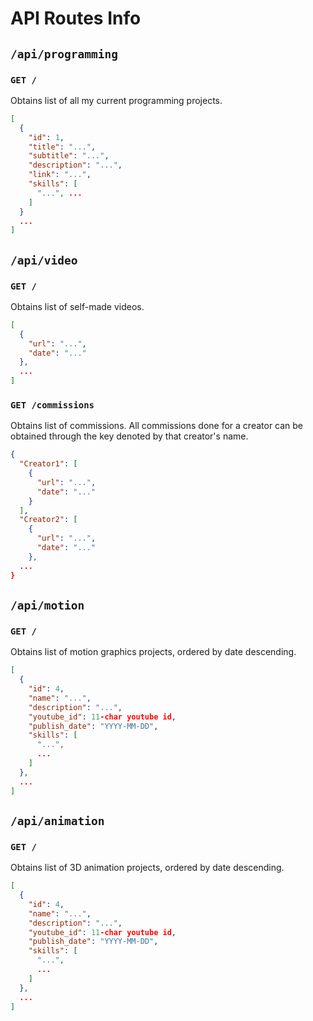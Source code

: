 # API Routes Info

## `/api/programming`

### `GET /`

Obtains list of all my current programming projects.

```json
[
  {
    "id": 1,
    "title": "...",
    "subtitle": "...",
    "description": "...",
    "link": "...",
    "skills": [
      "...", ...
    ]
  }
  ...
]
```

## `/api/video`

### `GET /`

Obtains list of self-made videos. 

```json
[
  {
    "url": "...",
    "date": "..."
  },
  ...
]
```

### `GET /commissions`

Obtains list of commissions. All commissions done for a creator can be obtained through the key denoted by that creator's name.

```json
{
  "Creator1": [
    {
      "url": "...",
      "date": "..."
    }
  ],
  "Creator2": [
    {
      "url": "...",
      "date": "..."
    },
  ...
}
```

## `/api/motion`

### `GET /`

Obtains list of motion graphics projects, ordered by date descending.

```json
[
  {
    "id": 4,
    "name": "...",
    "description": "...",
    "youtube_id": 11-char youtube id,
    "publish_date": "YYYY-MM-DD",
    "skills": [
      "...",
      ...
    ]
  },
  ...
]
```

## `/api/animation`

### `GET /`

Obtains list of 3D animation projects, ordered by date descending.

```json
[
  {
    "id": 4,
    "name": "...",
    "description": "...",
    "youtube_id": 11-char youtube id,
    "publish_date": "YYYY-MM-DD",
    "skills": [
      "...",
      ...
    ]
  },
  ...
]
```